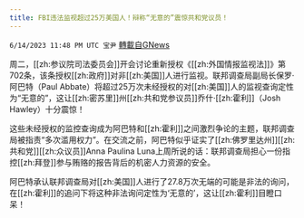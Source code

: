 ```yaml
---
title: FBI违法监视超过25万美国人！辩称“无意的”震惊共和党议员！
---
```

`6/14/2023 11:48 PM UTC 宝尹` [轉載自GNews](https://gnews.org/articles/1384099)

周二，[[zh:参议院司法委员会]]开会讨论重新授权《[[zh:外国情报监视法]]》第702条，该条授权[[zh:政府]]对非[[zh:美国]]人进行监视。联邦调查局副局长保罗·阿巴特（Paul Abbate）将超过25万次未经授权的对[[zh:美国]]人的监视查询定性为“无意的”，这让[[zh:密苏里]]州[[zh:共和党参议员]]乔什·[[zh:霍利]]（Josh Hawley）十分震惊！

这些未经授权的监控查询成为阿巴特和[[zh:霍利]]之间激烈争论的主题，联邦调查局被指责“多次滥用权力”。在交流之前，阿巴特似乎证实了[[zh:佛罗里达州]][[zh:共和党]][[zh:众议员]]Anna Paulina Luna上周所说的话：联邦调查局担心一份指控[[zh:拜登]]参与贿赂的报告背后的机密人力资源的安全。

阿巴特承认联邦调查局对[[zh:美国]]人进行了27.8万次无端的可能是非法的询问，在[[zh:霍利]]的追问下将这种非法询问定性为‘无意的’，这让[[zh:霍利]]目瞪口呆！
